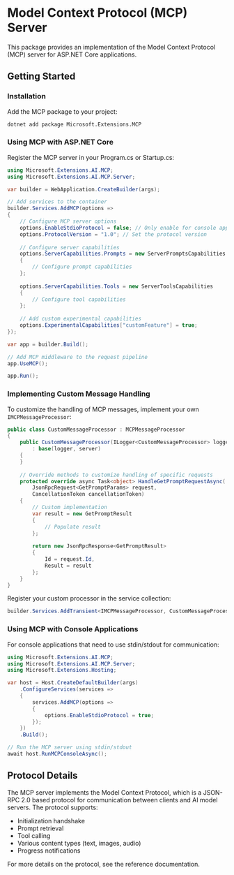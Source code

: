 # Model Context Protocol (MCP) Server

This package provides an implementation of the Model Context Protocol (MCP) server for ASP.NET Core applications.

## Getting Started

### Installation

Add the MCP package to your project:

```bash
dotnet add package Microsoft.Extensions.MCP
```

### Using MCP with ASP.NET Core

Register the MCP server in your Program.cs or Startup.cs:

```csharp
using Microsoft.Extensions.AI.MCP;
using Microsoft.Extensions.AI.MCP.Server;

var builder = WebApplication.CreateBuilder(args);

// Add services to the container
builder.Services.AddMCP(options =>
{
    // Configure MCP server options
    options.EnableStdioProtocol = false; // Only enable for console applications
    options.ProtocolVersion = "1.0"; // Set the protocol version
    
    // Configure server capabilities
    options.ServerCapabilities.Prompts = new ServerPromptsCapabilities
    {
        // Configure prompt capabilities
    };
    
    options.ServerCapabilities.Tools = new ServerToolsCapabilities
    {
        // Configure tool capabilities
    };
    
    // Add custom experimental capabilities
    options.ExperimentalCapabilities["customFeature"] = true;
});

var app = builder.Build();

// Add MCP middleware to the request pipeline
app.UseMCP();

app.Run();
```

### Implementing Custom Message Handling

To customize the handling of MCP messages, implement your own `IMCPMessageProcessor`:

```csharp
public class CustomMessageProcessor : MCPMessageProcessor
{
    public CustomMessageProcessor(ILogger<CustomMessageProcessor> logger, IMCPServer server)
        : base(logger, server)
    {
    }
    
    // Override methods to customize handling of specific requests
    protected override async Task<object> HandleGetPromptRequestAsync(
        JsonRpcRequest<GetPromptParams> request, 
        CancellationToken cancellationToken)
    {
        // Custom implementation
        var result = new GetPromptResult
        {
            // Populate result
        };
        
        return new JsonRpcResponse<GetPromptResult>
        {
            Id = request.Id,
            Result = result
        };
    }
}
```

Register your custom processor in the service collection:

```csharp
builder.Services.AddTransient<IMCPMessageProcessor, CustomMessageProcessor>();
```

### Using MCP with Console Applications

For console applications that need to use stdin/stdout for communication:

```csharp
using Microsoft.Extensions.AI.MCP;
using Microsoft.Extensions.AI.MCP.Server;
using Microsoft.Extensions.Hosting;

var host = Host.CreateDefaultBuilder(args)
    .ConfigureServices(services =>
    {
        services.AddMCP(options =>
        {
            options.EnableStdioProtocol = true;
        });
    })
    .Build();

// Run the MCP server using stdin/stdout
await host.RunMCPConsoleAsync();
```

## Protocol Details

The MCP server implements the Model Context Protocol, which is a JSON-RPC 2.0 based protocol for communication between clients and AI model servers. The protocol supports:

- Initialization handshake
- Prompt retrieval
- Tool calling
- Various content types (text, images, audio)
- Progress notifications

For more details on the protocol, see the reference documentation.